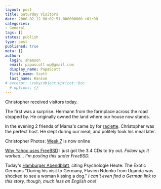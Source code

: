 ```yaml
---
layout: post
title: Saturday Visitors
date: 2000-02-12 00:02:51.000000000 +01:00
categories:
- General
tags: []
status: publish
type: post
published: true
meta: {}
author:
  login: shanson
  email: papascott-wp@gmail.com
  display_name: PapaScott
  first_name: Scott
  last_name: Hanson
# excerpt: !ruby/object:Hpricot::Doc
  # options: {}
---
```

<p>Christopher received visitors today.</p>
<p>The first was a surprise. Hermann from the farmplace across the road stopped by. He originally owned the land where our house now stands. </p>
<p>In the evening 2 friends of Mama's came by for <a href="http://shanson.editthispage.com/1999/12/24#raclette">raclette</a>. Christopher was the perfect host. He slept during our meal, and politely took his meal later.</p>
<p>Christopher Photos: <a href="http://albums.photopoint.com/j/AlbumIndex?u=185392&a=1816050">Week 7</a> is now online</p>
<p><a href="http://www.geocities.com/SiliconValley/Bay/6986/yahoobsd.htm">Why Yahoo uses FreeBSD</a> I just got the 3.4 CDs to try out. <i>Follow up: it worked... I'm posting this under FreeBSD.</i></p>
<p>Today's <a href="http://www.abendblatt.de">Hamburger Abendblatt</a>, citing Psychologie Heute: The Exotic Germans "During his visit to Germany, Flavien Ndonko from Uganda was shocked to see a woman kissing a dog." <i>I can't even find a German link to this story, though, much less an English one!</i></p>
